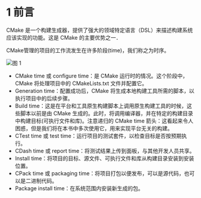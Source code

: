 # 1 前言

CMake 是一个构建生成器，提供了强大的领域特定语言（DSL）来描述构建系统应该实现的功能。这是 CMake 的主要优势之一．

CMake管理的项目的工作流发生在许多阶段(time)，我们称之为时序。

![图 1](../../../../../.media/d3c5b88799c3b96ac3a667d662cd584dc80000cd6d6cb04f73f5751256bf47f2.png)  

- CMake time 或 configure time：是 CMake 运行时的情况。这个阶段中，CMake 将处理项目中的 CMakeLists.txt 文件并配置它。
- Generation time：配置成功后，CMake 将生成本地构建工具所需的脚本，以执行项目中的后续步骤。
- Build time：这是在平台和工具原生构建脚本上调用原生构建工具的时候，这些脚本以前是由 CMake 生成的。此时，将调用编译器，并在特定的构建目录中构建目标(可执行文件和库)。注意递归的 CMake time 箭头：这看起来令人困惑，但是我们将在本书中多次使用它，用来实现平台无关的构建。
- CTest time 或 test time：运行项目的测试套件，以检查目标是否按预期执行。
- CDash time 或 report time：将测试结果上传到面板，与其他开发人员共享。
- Install time：将项目的目标、源文件、可执行文件和库从构建目录安装到安装位置。
- CPack time 或 packaging time：将项目打包以便发布，可以是源代码，也可以是二进制代码。
- Package install time：在系统范围内安装新生成的包。
